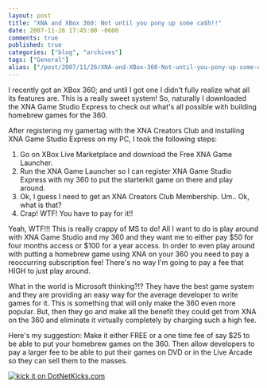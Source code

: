 ```yaml
---
layout: post
title: "XNA and XBox 360: Not until you pony up some ca$h!!"
date: 2007-11-26 17:45:00 -0600
comments: true
published: true
categories: ["blog", "archives"]
tags: ["General"]
alias: ["/post/2007/11/26/XNA-and-XBox-360-Not-until-you-pony-up-some-ca24h!!", "/post/2007/11/26/xna-and-xbox-360-not-until-you-pony-up-some-ca24h!!"]
---
```

<!-- more -->
<P>I recently got an XBox 360; and until I got one I didn't fully realize what all its features are. This is a really sweet system! So, naturally I downloaded the XNA Game&nbsp;Studio Express to check out what's all possible with building homebrew games for the 360.</P>
<P>After registering my gamertag with the XNA Creators Club and&nbsp;installing XNA Game Studio Express on my PC, I took the following steps:</P>
<OL>
<LI>Go on&nbsp;XBox Live Marketplace and download the Free XNA Game Launcher. 
<LI>Run the XNA Game Launcher so I can register XNA Game Studio Express with my 360 to put the starterkit game on there and play around. 
<LI>Ok, I guess I need to get an XNA Creators Club Membership. Um.. Ok, what is that? 
<LI>Crap! WTF! You have to pay for it!!</LI></OL>
<P>Yeah, WTF!!! This is really crappy of MS to do! All I want to do is play around with XNA Game Studio and my 360 and they want me to either pay $50 for four months access or $100 for&nbsp;a year access. In order to even play around with putting a homebrew game using XNA on your 360 you need to pay a reoccurring subscription fee! There's no way I'm going to pay a fee that HIGH to just play around.</P>
<P>What in the world is Microsoft thinking?!? They have the best game system and they are providing an easy way for the average developer to write games for it. This is something that will only make the 360 even more popular. But, then they go and make all the benefit they could get from XNA on the 360 and eliminate it virtually completely by charging such a high fee.</P>
<P>Here's my suggestion: Make it either FREE or a one time fee of say $25 to be able to put your homebrew games on the 360. Then allow developers to pay a larger fee to be able to put their games on DVD or in the Live Arcade so they can sell them to the masses.</P>
<P><A href="http://www.dotnetkicks.com/kick/?url=http%3a//pietschsoft.com/Blog/Post.aspx%3fPostID%3d1427"><IMG alt="kick it on DotNetKicks.com" src="http://www.dotnetkicks.com/Services/Images/KickItImageGenerator.ashx?url=http%3a//pietschsoft.com/Blog/Post.aspx%3fPostID%3d1427&amp;bgcolor=0099FF" border=0></A></P>
